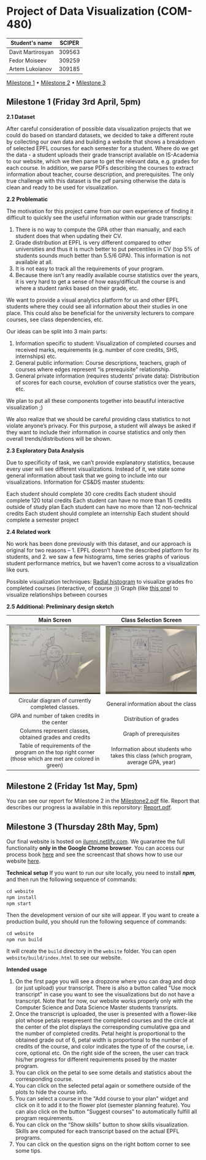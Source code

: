# Project of Data Visualization (COM-480)

| Student's name | SCIPER |
| -------------- | ------ |
| Davit Martirosyan | 309563 |
| Fedor Moiseev | 309259 |
| Artem Lukoianov| 309185|

[Milestone 1](#milestone-1-friday-3rd-april-5pm) • [Milestone 2](#milestone-2-friday-1st-may-5pm) • [Milestone 3](#milestone-3-thursday-28th-may-5pm)

## Milestone 1 (Friday 3rd April, 5pm)

**2.1 Dataset**  

After careful consideration of possible data visualization projects that we could do based on standard datasets, we decided to take a different route by collecting our own data and building a website that shows a breakdown of selected EPFL courses for each semester for a student.
Where do we get the data - a student uploads their grade transcript available on IS-Academia to our website, which we then parse to get the relevant data, e.g. grades for each course. In addition, we parse PDFs describing the courses to extract information about teacher, course description, and prerequisites.
The only true challenge with this dataset is the pdf parsing otherwise the data is clean and ready to be used for visualization.

**2.2 Problematic**  

The motivation for this project came from our own experience of finding it difficult to quickly see the useful information within our grade transcripts:
1. There is no way to compute the GPA other than manually, and each student does that when updating their CV.
2. Grade distribution at EPFL is very different compared to other universities and thus it is much better to put percentiles in CV (top 5% of students sounds much better than 5.5/6 GPA). This information is not available at all.
3. It is not easy to track all the requirements of your program.
4. Because there isn’t any readily available course statistics over the years, it is very hard to get a sense of how easy/difficult the course is and where a student ranks based on their grade, etc.

We want to provide a visual analytics platform for us and other EPFL students where they could see all information about their studies in one place. This could also be beneficial for the university lecturers to compare courses, see class dependencies, etc.

Our ideas can be split into 3 main parts:
1.	Information specific to student:
Visualization of completed courses and received marks, requirements (e.g. number of core credits, SHS, internships) etc.
2.	General public information:
Course descriptions, teachers, graph of courses where edges represent “is prerequisite” relationship.
3.	General private information (requires students’ private data):
Distribution of scores for each course, evolution of course statistics over the years, etc.

We plan to put all these components together into beautiful interactive visualization ;)

We also realize that we should be careful providing class statistics to not violate anyone’s privacy. For this purpose, a student will always be asked if they want to include their information in course statistics and only then overall trends/distributions will be shown. 

**2.3 Exploratory Data Analysis**  

Due to specificity of task, we can’t provide explanatory statistics, because every user will see different visualizations. Instead of it, we state some general information about task that we going to include into our visualizations. Information for CS&DS master students:

Each student should complete 30 core credits
Each student should complete 120 total credits
Each student can have no more than 15 credits outside of study plan
Each student can have no more than 12 non-technical credits
Each student should complete an internship
Each student should complete a semester project

**2.4 Related work**  

No work has been done previously with this dataset, and our approach is original for two reasons – 1. EPFL doesn’t have the described platform for its students, and 2. we saw a few histograms, time series graphs of various student performance metrics, but we haven’t come across to a visualization like ours.

Possible visualization techniques:
[Radial histogram](https://datavizproject.com/data-type/radical-histogram/) to visualize grades fro completed courses (interactive, of course ;))
Graph (like [this one](https://s3.amazonaws.com/dev.assets.neo4j.com/wp-content/uploads/example-viz.png)) to visualize relationships between courses

**2.5 Additional: Preliminary design sketch** 


Main Screen          |  Class Selection Screen
:-------------------------:|:-------------------------:
![](project_scheme_images/MainScreen.jpg)  |  ![](project_scheme_images/ClassSelection.jpg)
 Circular diagram of currently completed classes. |  General information about the class
 GPA and number of taken credits in the center         |  Distribution of grades
 Columns represent classes, obtained grades and credits |  Graph of prerequisites
 Table of requirements of the program on the top right corner  (those which are met are colored in green) | Information about students who takes this class (which program, average GPA, year)
 




## Milestone 2 (Friday 1st May, 5pm)
You can see our report for Milestone 2 in the [Milestone2.pdf](Milestone2.pdf) file. Report that describes our progress ia available in this reporsitory: [Report.pdf](Report.pdf).

## Milestone 3 (Thursday 28th May, 5pm)

Our final website is hosted on [ilumni.netlify.com](https://ilumni.netlify.com). We guarantee the full functionality **only in the Google Chrome browser**. You can access our process book [here](process_book.pdf) and see the screencast that shows how to use our website [here](https://www.youtube.com/watch?v=z5RtjcE2V7k&feature=youtu.be).



**Technical setup**
If you want to run our site locally, you need to install ***npm***, and then run the following sequence of commands:
```
cd website
npm install
npm start
```

Then the development version of our site will appear. If you want to create a production build, you should run the following sequence of commands:
```
cd website
npm run build
```
It will create the `build` directory in the `website` folder. You can open `website/build/index.html` to see our website.

**Intended usage**
1. On the first page you will see a dropzone where you can drag and drop (or just upload) your transcript. There is also a button called "Use mock transcript" in case you want to see the visualizations but do not have a transcript. Note that for now, our website works properly only with the Computer Science and Data Science Master students transripts. 
2. Once the transcript is uploaded, the user is presented with a flower-like plot whose petals resepresent the completed courses and the circle at the center of the plot displays the corresponding cumulative gpa and the number of completed credits. Petal height is proportional to the obtained grade out of 6, petal width is proportional to the number of credits of the course, and color indicates the type of of the course, i.e. core, optional etc. On the right side of the screen, the user can track his/her progress for different requirements posed by the master program.
3. You can click on the petal to see some details and statistics about the corresponding course. 
4. You can click on the selected petal again or somethere outside of the plots to hide the course info.
5. You can select a course in the "Add course to your plan" widget and click on it to add it to the flower plot (semester planning feature). You can also click on the button "Suggest courses" to automatically fulfill all program requirements.
6. You can click on the “Show skills” button to show skills visualization. Skills are computed for each transcript based on the actual EPFL programs.
7. You can click on the question signs on the right bottom corner to see some tips.
